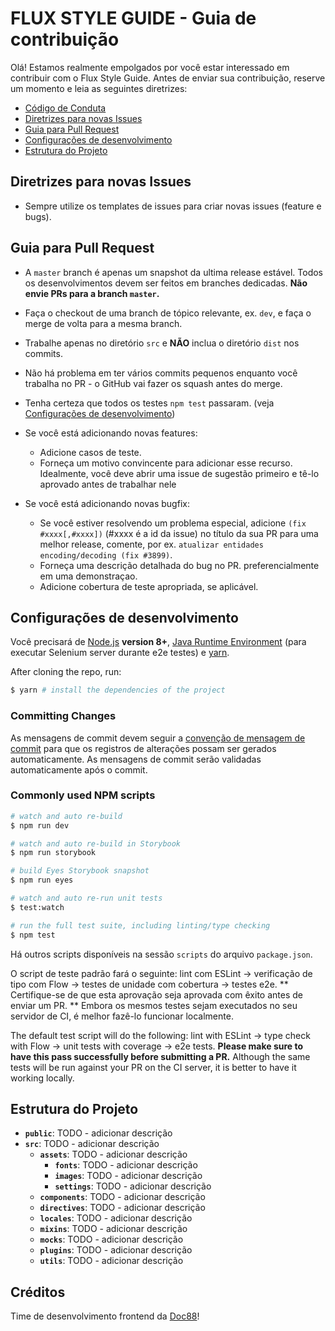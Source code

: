 # FLUX STYLE GUIDE - Guia de contribuição

Olá! Estamos realmente empolgados por você estar interessado em contribuir com o Flux Style Guide. Antes de enviar sua contribuição, reserve um momento e leia as seguintes diretrizes:

- [Código de Conduta](https://github.com/vuejs/vue/blob/dev/.github/CODE_OF_CONDUCT.md)
- [Diretrizes para novas Issues](#diretrizes-para-novas-issues)
- [Guia para Pull Request](#guia-para-pull-request)
- [Configurações de desenvolvimento](#configurações-de-desenvolvimento)
- [Estrutura do Projeto](#estrutura-do-projeto)

## Diretrizes para novas Issues

- Sempre utilize os templates de issues para criar novas issues (feature e bugs).

## Guia para Pull Request

- A `master` branch é apenas um snapshot da ultima release estável. Todos os desenvolvimentos devem ser feitos em branches dedicadas. **Não envie PRs para a branch `master`.**

- Faça o checkout de uma branch de tópico relevante, ex. `dev`, e faça o merge de volta para a mesma branch.

- Trabalhe apenas no diretório `src` e **NÃO** inclua o diretório `dist` nos commits.

- Não há problema em ter vários commits pequenos enquanto você trabalha no PR - o GitHub vai fazer os squash antes do merge.

- Tenha certeza que todos os testes `npm test` passaram. (veja [Configurações de desenvolvimento](#configurações-de-desenvolvimento))

- Se você está adicionando novas features:
  - Adicione casos de teste.
  - Forneça um motivo convincente para adicionar esse recurso. Idealmente, você deve abrir uma issue de sugestão primeiro e tê-lo aprovado antes de trabalhar nele

- Se você está adicionando novas bugfix:
  - Se você estiver resolvendo um problema especial, adicione `(fix #xxxx[,#xxxx])` (#xxxx é a id da issue) no título da sua PR para uma melhor release, comente, por ex. `atualizar entidades encoding/decoding (fix #3899)`.
  - Forneça uma descrição detalhada do bug no PR. preferencialmente em uma demonstraçao.
  - Adicione cobertura de teste apropriada, se aplicável.


## Configurações de desenvolvimento

Você precisará de [Node.js](http://nodejs.org) **version 8+**, [Java Runtime Environment](http://www.oracle.com/technetwork/java/javase/downloads/index.html) (para executar Selenium server durante e2e testes) e [yarn](https://yarnpkg.com/en/docs/install).

After cloning the repo, run:

``` bash
$ yarn # install the dependencies of the project
```

### Committing Changes

As mensagens de commit devem seguir a [convenção de mensagem de commit](./COMMIT_CONVENTION.md) para que os registros de alterações possam ser gerados automaticamente. As mensagens de commit serão validadas automaticamente após o commit.

### Commonly used NPM scripts

``` bash
# watch and auto re-build
$ npm run dev

# watch and auto re-build in Storybook
$ npm run storybook

# build Eyes Storybook snapshot
$ npm run eyes

# watch and auto re-run unit tests
$ test:watch

# run the full test suite, including linting/type checking
$ npm test
```

Há outros scripts disponíveis na sessão `scripts` do arquivo `package.json`.

O script de teste padrão fará o seguinte: lint com ESLint -> verificação de tipo com Flow -> testes de unidade com cobertura -> testes e2e. ** Certifique-se de que esta aprovação seja aprovada com êxito antes de enviar um PR. ** Embora os mesmos testes sejam executados no seu servidor de CI, é melhor fazê-lo funcionar localmente.

The default test script will do the following: lint with ESLint -> type check with Flow -> unit tests with coverage -> e2e tests. **Please make sure to have this pass successfully before submitting a PR.** Although the same tests will be run against your PR on the CI server, it is better to have it working locally.

## Estrutura do Projeto

- **`public`**: TODO - adicionar descrição
- **`src`**:  TODO - adicionar descrição
  - **`assets`**:  TODO - adicionar descrição
    - **`fonts`**:  TODO - adicionar descrição
    - **`images`**:  TODO - adicionar descrição
    - **`settings`**:  TODO - adicionar descrição
  - **`components`**:  TODO - adicionar descrição
  - **`directives`**:  TODO - adicionar descrição
  - **`locales`**:  TODO - adicionar descrição
  - **`mixins`**:  TODO - adicionar descrição
  - **`mocks`**:  TODO - adicionar descrição
  - **`plugins`**:  TODO - adicionar descrição
  - **`utils`**:  TODO - adicionar descrição

## Créditos

Time de desenvolvimento frontend da [Doc88](https://doc88.com.br)!
